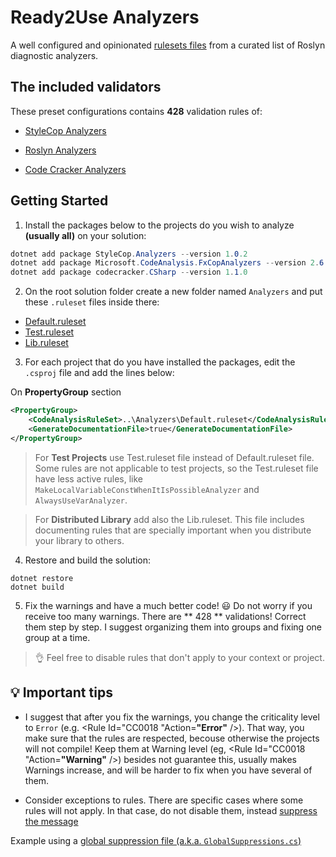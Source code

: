 # Ready2Use Analyzers
A well configured and opinionated [rulesets files](https://docs.microsoft.com/en-us/visualstudio/code-quality/using-rule-sets-to-group-code-analysis-rules?view=vs-2017#rule-set-format) from a curated list of Roslyn diagnostic analyzers.

## The included validators

These preset configurations contains **428** validation rules of:

* [StyleCop Analyzers](https://github.com/DotNetAnalyzers/StyleCopAnalyzers)

* [Roslyn Analyzers](https://github.com/dotnet/roslyn-analyzers)

* [Code Cracker Analyzers](https://github.com/code-cracker/code-cracker)

## Getting Started
1. Install the packages below to the projects do you wish to analyze **(usually all)** on your solution:

```C#
dotnet add package StyleCop.Analyzers --version 1.0.2
dotnet add package Microsoft.CodeAnalysis.FxCopAnalyzers --version 2.6.2
dotnet add package codecracker.CSharp --version 1.1.0
```

2. On the root solution folder create a new folder named `Analyzers` and put these `.ruleset` files inside there:

* [Default.ruleset](https://raw.githubusercontent.com/maiconheck/ready2use-analyzers/master/Analyzers/Default.ruleset)
* [Test.ruleset](https://raw.githubusercontent.com/maiconheck/ready2use-analyzers/master/Analyzers/Test.ruleset)
* [Lib.ruleset](https://raw.githubusercontent.com/maiconheck/ready2use-analyzers/master/Analyzers/Lib.ruleset)

3. For each project that do you have installed the packages, edit the `.csproj` file and add the lines below:

On **PropertyGroup** section
```XML
<PropertyGroup>    
    <CodeAnalysisRuleSet>..\Analyzers\Default.ruleset</CodeAnalysisRuleSet>
    <GenerateDocumentationFile>true</GenerateDocumentationFile>
</PropertyGroup>
```
>For **Test Projects** use Test.ruleset file instead of Default.ruleset file.
Some rules are not applicable to test projects, so the Test.ruleset file have less active rules, like `MakeLocalVariableConstWhenItIsPossibleAnalyzer` and `AlwaysUseVarAnalyzer`.

>For **Distributed Library** add also the Lib.ruleset.
This file includes documenting rules that are specially important when you distribute your library to others.

4. Restore and build the solution:
```
dotnet restore
dotnet build
```

5. Fix the warnings and have a much better code! 😃
Do not worry if you receive too many warnings. There are ** 428 ** validations! Correct them step by step. I suggest organizing them into groups and fixing one group at a time.

>👌 Feel free to disable rules that don't apply to your context or project.

## 💡 Important tips
* I suggest that after you fix the warnings, you change the criticality level to `Error` (e.g. <Rule Id="CC0018 "Action=**"Error"** />).
That way, you make sure that the rules are respected, becouse otherwise the projects will not compile!
Keep them at Warning level (eg, <Rule Id="CC0018 "Action=**"Warning"** />) besides not guarantee this, usually makes Warnings increase, and will be harder to fix when you have several of them.

* Consider exceptions to rules. There are specific cases where some rules will not apply. In that case, do not disable them, instead [suppress the message](https://docs.microsoft.com/pt-br/visualstudio/code-quality/in-source-suppression-overview?view=vs-2017#global-suppression-file)

Example using a [global suppression file (a.k.a. `GlobalSuppressions.cs`)](https://github.com/maiconheck/shared-kernel/blob/master/src/SharedKernel/GlobalSuppressions.cs)